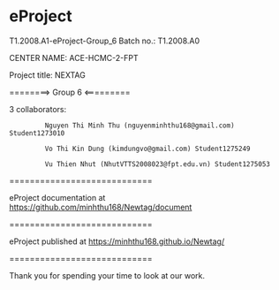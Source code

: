 # eProject
T1.2008.A1-eProject-Group_6
Batch no.: T1.2008.A0

CENTER NAME: ACE-HCMC-2-FPT

Project title: NEXTAG

========> Group 6 <=========

3 collaborators:

             Nguyen Thi Minh Thu (nguyenminhthu168@gmail.com) Student1273010

             Vo Thi Kin Dung (kimdungvo@gmail.com) Student1275249
             
             Vu Thien Nhut (NhutVTTS2008023@fpt.edu.vn) Student1275053
============================

eProject documentation at https://github.com/minhthu168/Newtag/document

============================

eProject published at https://minhthu168.github.io/Newtag/

============================

Thank you for spending your time to look at our work.

